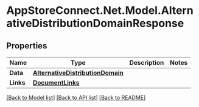 # AppStoreConnect.Net.Model.AlternativeDistributionDomainResponse

## Properties

Name | Type | Description | Notes
------------ | ------------- | ------------- | -------------
**Data** | [**AlternativeDistributionDomain**](AlternativeDistributionDomain.md) |  | 
**Links** | [**DocumentLinks**](DocumentLinks.md) |  | 

[[Back to Model list]](../README.md#documentation-for-models) [[Back to API list]](../README.md#documentation-for-api-endpoints) [[Back to README]](../README.md)

